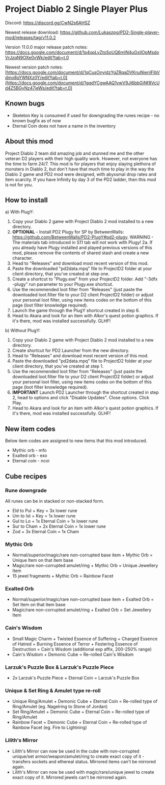 
# Project Diablo 2 Single Player Plus

Discord: https://discord.gg/CwN2s6AHSZ

Newest release download: https://github.com/Lukaszpg/PD2-Single-player-mod/releases/tag/v11.0.2

Version 11.0.0 major release patch notes: https://docs.google.com/document/d/1p4opLyZtoSoUQ6mlN4uGxIlOpMsdoVrJzqN9OXe0vWk/edit?tab=t.0

Newest version patch notes: [https://docs.google.com/document/d/1qCusOnyjdzYgZRqaDVKnuNieriiFlbVdmo8sYWNXz0Y/edit?tab=t.0](https://docs.google.com/document/d/1gqdYCgwAAQ1ywV9Jj6bbGiNf8VcUd4Z5BGyNz47ieWs/edit?tab=t.0)

## Known bugs

* Skeleton Key is consumed if used for downgrading the runes recipe - no known bugfix as of now
* Eternal Coin does not have a name in the inventory

## About this mod

Project Diablo 2 team did amazing job and stunned me and the other veteran D2 players with their high quality work. However, not everyone has the time to farm 24/7. This mod is for players that enjoy slaying plethora of monsters in Diablo 2, but don't have that much time to play in the way the Diablo 2 game and PD2 mod were designed, with abyssmal drop rates and item scarcity. If you have Infinity by day 3 of the PD2 ladder, then this mod is not for you.

## How to install

a) With PlugY:

1. Copy your Diablo 2 game with Project Diablo 2 mod installed to a new directory.
2. **OPTIONAL** - Install PD2 Plugy for SP by BetweenWalls: https://github.com/BetweenWalls/PD2-PlugY#pd2-plugy. WARNING - The materials tab introduced in S11 tab will not work with Plugy!
	2a. If you already have Plugy installed and played previous versions of this mod, please remove the contents of shared stash and create a new character.
3. Head to "Releases" and download most recent version of this mod.
4. Paste the downloaded "pd2data.mpq" file to ProjectD2 folder at your client directory, that you've created at step one.
5. Create a shortcut to "Plugy.exe" from your ProjectD2 folder. Add "-3dfx -plugy" run parameter to your Plugy.exe shortcut.
6. Use the recommended loot filter from "Releases" (just paste the downloaded loot.filter file to your D2 client ProjectD2 folder) or adjust your personal loot filter, using new items codes on the bottom of this page (loot filter knowledge required).
7. Launch the game through the PlugY shortcut created in step 6.
8. Head to Akara and look for an item with Alkor's quest potion graphics. If it's there, mod was installed successfully. GLHF!

b) Without PlugY:


1. Copy your Diablo 2 game with Project Diablo 2 mod installed to a new directory.
2. Create shortcut for PD2 Launcher from the new directory.
3. Head to "Releases" and download most recent version of this mod.
4. Paste the downloaded "pd2data.mpq" file to ProjectD2 folder at your client directory, that you've created at step 1.
5. Use the recommended loot filter from "Releases" (just paste the downloaded loot.filter file to your D2 client ProjectD2 folder) or adjust your personal loot filter, using new items codes on the bottom of this page (loot filter knowledge required).
6. **IMPORTANT** Launch PD2 Launcher through the shortcut created in step 2, head to options and click "Disable Updates". Close options. Click Play.
7. Head to Akara and look for an item with Alkor's quest potion graphics. If it's there, mod was installed successfully. GLHF!
  
## New item codes

Below item codes are assigned to new items that this mod introduced.

* Mythic orb - mfo
* Exalted orb - exo
* Eternal coin - ncoi

## Cube recipes

### Rune downgrade

All runes can be in stacked or non-stacked form.

* Eld to Pul  + Key = 3x lower rune
* Um to Ist + Key = 1x lower rune
* Gul to Lo + 1x Eternal Coin = 1x lower rune
* Sur to Cham + 2x Eternal Coin = 1x lower rune
* Zod + 3x Eternal Coin = 1x Cham

### Mythic Orb

* Normal/superior/magic/rare non-corrupted base item + Mythic Orb = Unique Item on that item base
* Magic/rare non-corrupted amulet/ring + Mythic Orb = Unique Jewellery Item
* 15 jewel fragments + Mythic Orb = Rainbow Facet

### Exalted Orb

* Normal/superior/magic/rare non-corrupted base item + Exalted Orb = Set Item on that item base
* Magic/rare non-corrupted amulet/ring + Exalted Orb = Set Jewellery Item

### Cain's Wisdom

* Small Magic Charm + Twisted Essence of Suffering + Charged Essence of Hatred + Burning Essence of Terror + Festering Essence of Destruction = Cain's Wisdom (additional exp affix, 200-250% range)
* Cain's Wisdom + Demonic Cube = Re-rolled Cain's Wisdom

### Larzuk's Puzzle Box & Larzuk's Puzzle Piece

* 2x Larzuk's Puzzle Piece + Eternal Coin = Larzuk's Puzzle Box

### Unique & Set Ring & Amulet type re-roll

* Unique Ring/Amulet + Demonic Cube + Eternal Coin = Re-rolled type of Ring/Amulet (eg. Nagelring to Stone of Jordan)
* Set Ring/Amulet + Demonic Cube + Eternal Coin = Re-rolled type of Ring/Amulet
* Rainbow Facet + Demonic Cube + Eternal Coin = Re-rolled type of Rainbow Facet (eg. Fire to Lightning)

### Lilith's Mirror

* Lilith's Mirror can now be used in the cube with non-corrupted unique/set armor/weapon/amulet/ring to create exact copy of it - transfers sockets and ethereal status. Mirrored items can't be mirrored again.
* Lilith's Mirror can now be used with magic/rare/unique jewel to create exact copy of it. Mirrored jewels can't be mirrored again.


